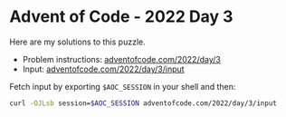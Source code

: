 # Advent of Code - 2022 Day 3
Here are my solutions to this puzzle.

* Problem instructions: [adventofcode.com/2022/day/3](https://adventofcode.com/2022/day/3)
* Input: [adventofcode.com/2022/day/3/input](https://adventofcode.com/2022/day/3/input)

Fetch input by exporting `$AOC_SESSION` in your shell and then:
```bash
curl -OJLsb session=$AOC_SESSION adventofcode.com/2022/day/3/input
```
